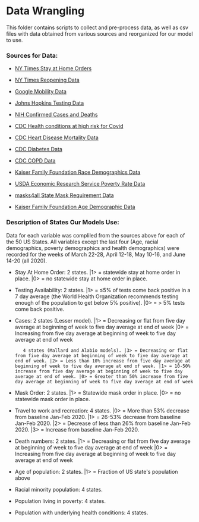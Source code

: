# Data Wrangling

This folder contains scripts to collect and pre-process data, as well as csv files with data obtained from various sources and reorganized for our model to use.


### Sources for Data:
- [NY Times Stay at Home Orders](https://www.nytimes.com/interactive/2020/us/coronavirus-stay-at-home-order.html)

- [NY Times Reopening Data](https://www.nytimes.com/interactive/2020/us/states-reopen-map-coronavirus.html?auth=login-email&login=email)

- [Google Mobility Data](https://www.google.com/covid19/mobility/)

- [Johns Hopkins Testing Data](https://coronavirus.jhu.edu/testing/individual-states/florida)

- [NIH Confirmed Cases and Deaths](https://datascience.nih.gov/covid-19-open-access-resources)

- [CDC Health conditions at high risk for Covid](https://www.cdc.gov/mmwr/volumes/69/wr/mm6924e2.htm)
  
- [CDC Heart Disease Mortality Data](https://www.cdc.gov/nchs/pressroom/sosmap/heart_disease_mortality/heart_disease.htm)
  
- [CDC Diabetes Data](https://nccd.cdc.gov/Toolkit/DiabetesBurden/Prevalence)

- [CDC COPD Data](https://www.cdc.gov/copd/data.html)

- [Kaiser Family Foundation Race Demographics Data](https://www.kff.org/other/state-indicator/distribution-by-raceethnicity/?currentTimeframe=0&selectedDistributions=white&sortModel=%7B%22colId%22:%22Location%22,%22sort%22:%22asc%22%7D)

- [USDA Economic Research Service Poverty Rate Data](https://data.ers.usda.gov/reports.aspx?ID=17826)

- [masks4all State Mask Requirement Data](https://masks4all.co/what-states-require-masks/)

- [Kaiser Family Foundation Age Demographic Data](https://www.kff.org/other/state-indicator/distribution-by-age/?currentTimeframe=0&selectedDistributions=65&sortModel=%7B%22colId%22:%22Location%22,%22sort%22:%22asc%22%7D)


### Description of States Our Models Use:

Data for each variable was compliled from the sources above for each of the 50 US States. All variables except the last four (Age, racial demographics, poverty demographics and health demographics) were recorded for the weeks of March 22-28, April 12-18, May 10-16, and June 14-20 (all 2020).

- Stay At Home Order: 2 states. |1> = statewide stay at home order in place. |0> = no statewide stay at home order in place.

- Testing Availability: 2 states. |1> = ≤5% of tests come back positive in a 7 day average (the World Health Organization recommends testing enough of the      population to get below 5% positive). |0> = > 5% tests come back positive. 

- Cases: 2 states (Lesser model). |1> = Decreasing or flat from five day average at beginning of week to five day average at end of week |0> = Increasing from five day average at beginning of week to five day average at end of week

         4 states (Mallard and Alabio models). |3> = Decreasing or flat from five day average at beginning of week to five day average at end of week. |2> = Less than 10% increase from five day average at beginning of week to five day average at end of week. |1> = 10-50% increase from five day average at beginning of week to five day average at end of week. |0> = Greater than 50% increase from five day average at beginning of week to five day average at end of week

- Mask Order: 2 states. |1> = Statewide mask order in place. |0> = no statewide mask order in place.

- Travel to work and recreation: 4 states. |0> = More than 53% decrease from baseline Jan-Feb 2020. |1> = 26-53% decrease from baseline Jan-Feb 2020. |2> = Decrease of less than 26% from baseline Jan-Feb 2020. |3> = Increase from baseline Jan-Feb 2020.

- Death numbers: 2 states. |1> = Decreasing or flat from five day average at beginning of week to five day average at end of week |0> = Increasing from five day average at beginning of week to five day average at end of week

- Age of population: 2 states. |1> = Fraction of US state's population above 

- Racial minority population: 4 states. 

- Population living in poverty: 4 states. 

- Population with underlying health conditions: 4 states.



